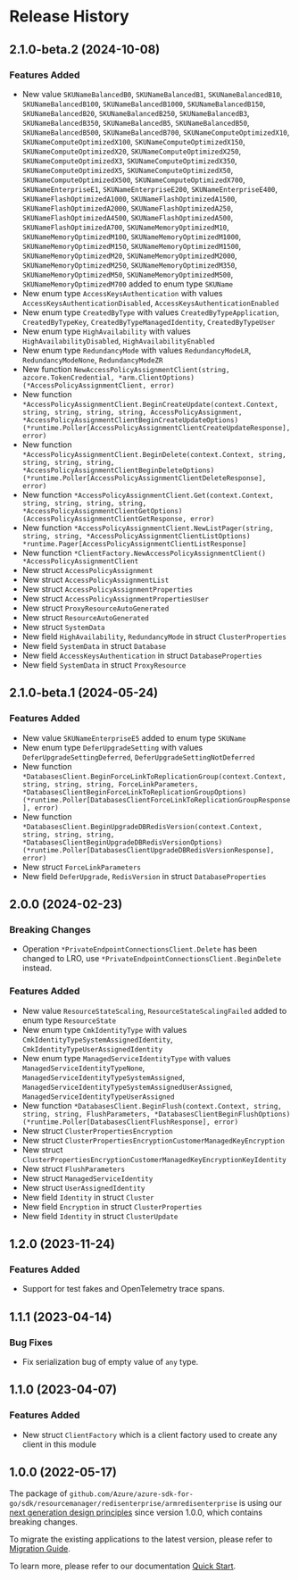 # Release History

## 2.1.0-beta.2 (2024-10-08)
### Features Added

- New value `SKUNameBalancedB0`, `SKUNameBalancedB1`, `SKUNameBalancedB10`, `SKUNameBalancedB100`, `SKUNameBalancedB1000`, `SKUNameBalancedB150`, `SKUNameBalancedB20`, `SKUNameBalancedB250`, `SKUNameBalancedB3`, `SKUNameBalancedB350`, `SKUNameBalancedB5`, `SKUNameBalancedB50`, `SKUNameBalancedB500`, `SKUNameBalancedB700`, `SKUNameComputeOptimizedX10`, `SKUNameComputeOptimizedX100`, `SKUNameComputeOptimizedX150`, `SKUNameComputeOptimizedX20`, `SKUNameComputeOptimizedX250`, `SKUNameComputeOptimizedX3`, `SKUNameComputeOptimizedX350`, `SKUNameComputeOptimizedX5`, `SKUNameComputeOptimizedX50`, `SKUNameComputeOptimizedX500`, `SKUNameComputeOptimizedX700`, `SKUNameEnterpriseE1`, `SKUNameEnterpriseE200`, `SKUNameEnterpriseE400`, `SKUNameFlashOptimizedA1000`, `SKUNameFlashOptimizedA1500`, `SKUNameFlashOptimizedA2000`, `SKUNameFlashOptimizedA250`, `SKUNameFlashOptimizedA4500`, `SKUNameFlashOptimizedA500`, `SKUNameFlashOptimizedA700`, `SKUNameMemoryOptimizedM10`, `SKUNameMemoryOptimizedM100`, `SKUNameMemoryOptimizedM1000`, `SKUNameMemoryOptimizedM150`, `SKUNameMemoryOptimizedM1500`, `SKUNameMemoryOptimizedM20`, `SKUNameMemoryOptimizedM2000`, `SKUNameMemoryOptimizedM250`, `SKUNameMemoryOptimizedM350`, `SKUNameMemoryOptimizedM50`, `SKUNameMemoryOptimizedM500`, `SKUNameMemoryOptimizedM700` added to enum type `SKUName`
- New enum type `AccessKeysAuthentication` with values `AccessKeysAuthenticationDisabled`, `AccessKeysAuthenticationEnabled`
- New enum type `CreatedByType` with values `CreatedByTypeApplication`, `CreatedByTypeKey`, `CreatedByTypeManagedIdentity`, `CreatedByTypeUser`
- New enum type `HighAvailability` with values `HighAvailabilityDisabled`, `HighAvailabilityEnabled`
- New enum type `RedundancyMode` with values `RedundancyModeLR`, `RedundancyModeNone`, `RedundancyModeZR`
- New function `NewAccessPolicyAssignmentClient(string, azcore.TokenCredential, *arm.ClientOptions) (*AccessPolicyAssignmentClient, error)`
- New function `*AccessPolicyAssignmentClient.BeginCreateUpdate(context.Context, string, string, string, string, AccessPolicyAssignment, *AccessPolicyAssignmentClientBeginCreateUpdateOptions) (*runtime.Poller[AccessPolicyAssignmentClientCreateUpdateResponse], error)`
- New function `*AccessPolicyAssignmentClient.BeginDelete(context.Context, string, string, string, string, *AccessPolicyAssignmentClientBeginDeleteOptions) (*runtime.Poller[AccessPolicyAssignmentClientDeleteResponse], error)`
- New function `*AccessPolicyAssignmentClient.Get(context.Context, string, string, string, string, *AccessPolicyAssignmentClientGetOptions) (AccessPolicyAssignmentClientGetResponse, error)`
- New function `*AccessPolicyAssignmentClient.NewListPager(string, string, string, *AccessPolicyAssignmentClientListOptions) *runtime.Pager[AccessPolicyAssignmentClientListResponse]`
- New function `*ClientFactory.NewAccessPolicyAssignmentClient() *AccessPolicyAssignmentClient`
- New struct `AccessPolicyAssignment`
- New struct `AccessPolicyAssignmentList`
- New struct `AccessPolicyAssignmentProperties`
- New struct `AccessPolicyAssignmentPropertiesUser`
- New struct `ProxyResourceAutoGenerated`
- New struct `ResourceAutoGenerated`
- New struct `SystemData`
- New field `HighAvailability`, `RedundancyMode` in struct `ClusterProperties`
- New field `SystemData` in struct `Database`
- New field `AccessKeysAuthentication` in struct `DatabaseProperties`
- New field `SystemData` in struct `ProxyResource`


## 2.1.0-beta.1 (2024-05-24)
### Features Added

- New value `SKUNameEnterpriseE5` added to enum type `SKUName`
- New enum type `DeferUpgradeSetting` with values `DeferUpgradeSettingDeferred`, `DeferUpgradeSettingNotDeferred`
- New function `*DatabasesClient.BeginForceLinkToReplicationGroup(context.Context, string, string, string, ForceLinkParameters, *DatabasesClientBeginForceLinkToReplicationGroupOptions) (*runtime.Poller[DatabasesClientForceLinkToReplicationGroupResponse], error)`
- New function `*DatabasesClient.BeginUpgradeDBRedisVersion(context.Context, string, string, string, *DatabasesClientBeginUpgradeDBRedisVersionOptions) (*runtime.Poller[DatabasesClientUpgradeDBRedisVersionResponse], error)`
- New struct `ForceLinkParameters`
- New field `DeferUpgrade`, `RedisVersion` in struct `DatabaseProperties`


## 2.0.0 (2024-02-23)
### Breaking Changes

- Operation `*PrivateEndpointConnectionsClient.Delete` has been changed to LRO, use `*PrivateEndpointConnectionsClient.BeginDelete` instead.

### Features Added

- New value `ResourceStateScaling`, `ResourceStateScalingFailed` added to enum type `ResourceState`
- New enum type `CmkIdentityType` with values `CmkIdentityTypeSystemAssignedIdentity`, `CmkIdentityTypeUserAssignedIdentity`
- New enum type `ManagedServiceIdentityType` with values `ManagedServiceIdentityTypeNone`, `ManagedServiceIdentityTypeSystemAssigned`, `ManagedServiceIdentityTypeSystemAssignedUserAssigned`, `ManagedServiceIdentityTypeUserAssigned`
- New function `*DatabasesClient.BeginFlush(context.Context, string, string, string, FlushParameters, *DatabasesClientBeginFlushOptions) (*runtime.Poller[DatabasesClientFlushResponse], error)`
- New struct `ClusterPropertiesEncryption`
- New struct `ClusterPropertiesEncryptionCustomerManagedKeyEncryption`
- New struct `ClusterPropertiesEncryptionCustomerManagedKeyEncryptionKeyIdentity`
- New struct `FlushParameters`
- New struct `ManagedServiceIdentity`
- New struct `UserAssignedIdentity`
- New field `Identity` in struct `Cluster`
- New field `Encryption` in struct `ClusterProperties`
- New field `Identity` in struct `ClusterUpdate`


## 1.2.0 (2023-11-24)
### Features Added

- Support for test fakes and OpenTelemetry trace spans.


## 1.1.1 (2023-04-14)
### Bug Fixes

- Fix serialization bug of empty value of `any` type.


## 1.1.0 (2023-04-07)
### Features Added

- New struct `ClientFactory` which is a client factory used to create any client in this module


## 1.0.0 (2022-05-17)

The package of `github.com/Azure/azure-sdk-for-go/sdk/resourcemanager/redisenterprise/armredisenterprise` is using our [next generation design principles](https://azure.github.io/azure-sdk/general_introduction.html) since version 1.0.0, which contains breaking changes.

To migrate the existing applications to the latest version, please refer to [Migration Guide](https://aka.ms/azsdk/go/mgmt/migration).

To learn more, please refer to our documentation [Quick Start](https://aka.ms/azsdk/go/mgmt).